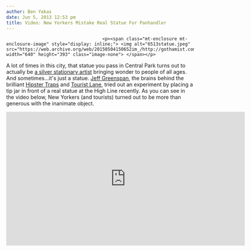 ```yaml
---
author: Ben Yakas
date: Jun 5, 2013 12:53 pm
title: Video: New Yorkers Mistake Real Statue For Panhandler
---
```


	
										<p><span class="mt-enclosure mt-enclosure-image" style="display: inline;"> <img alt="6513statue.jpeg" src="https://web.archive.org/web/20150504150652im_/http://gothamist.com/attachments/byakas/6513statue.jpeg" width="640" height="393" class="image-none"> </span></p>

<p>A lot of times in this city, that statue you pass in Central Park turns out to actually be <a href="https://web.archive.org/web/20150504150652/http://gothamist.com/2013/04/01/31_photos_of_crazy_bonnets_flamboya.php#photo-28">a silver stationary artist</a> bringing wonder to people of all ages. And sometimes...it&apos;s just a statue. <a href="https://web.archive.org/web/20150504150652/http://jeffgreenspan.com/">Jeff Greenspan</a>, the brains behind the brilliant <a href="https://web.archive.org/web/20150504150652/http://gothamist.com/2011/03/14/have_you_fallen_for_a_hipster_trap.php">Hipster Traps</a> and <a href="https://web.archive.org/web/20150504150652/http://gothamist.com/2010/06/08/that_sidewalk_line_dividing_tourist.php#photo-1">Tourist Lane</a>, tried out an experiment by placing a tip jar in front of a real statue at the High Line recently. As you can see in the video below, New Yorkers (and tourists) turned out to be more than generous with the inanimate object.</p>

<p><iframe width="640" height="360" src="https://web.archive.org/web/20150504150652if_/http://www.youtube.com/embed/Z7Vu61BBccg" frameborder="0" allowfullscreen></iframe></p>					
										
									
				
